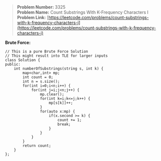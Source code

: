 > **Problem Number:** 3325 <br>
> **Problem Name:** Count Substrings With K-Frequency Characters I <br>
> **Problem Link:** [https://leetcode.com/problems/count-substrings-with-k-frequency-characters-i](https://leetcode.com/problems/count-substrings-with-k-frequency-characters-i) <br>

**Brute Force:**

    // This is a pure Brute Force Solution
    // This might result into TLE for larger inputs
    class Solution {
    public:
        int numberOfSubstrings(string s, int k) {
            map<char,int> mp;
            int count = 0;
            int n = s.size();
            for(int i=0;i<n;i++) {
                for(int j=i;j<n;j++) {
                    mp.clear();
                    for(int k=i;k<=j;k++) {
                        mp[s[k]]++;
                    }
                    for(auto x:mp) {
                        if(x.second >= k) {
                            count += 1;
                            break;
                        }
                    }
                }
            }
            return count;
        }
    };